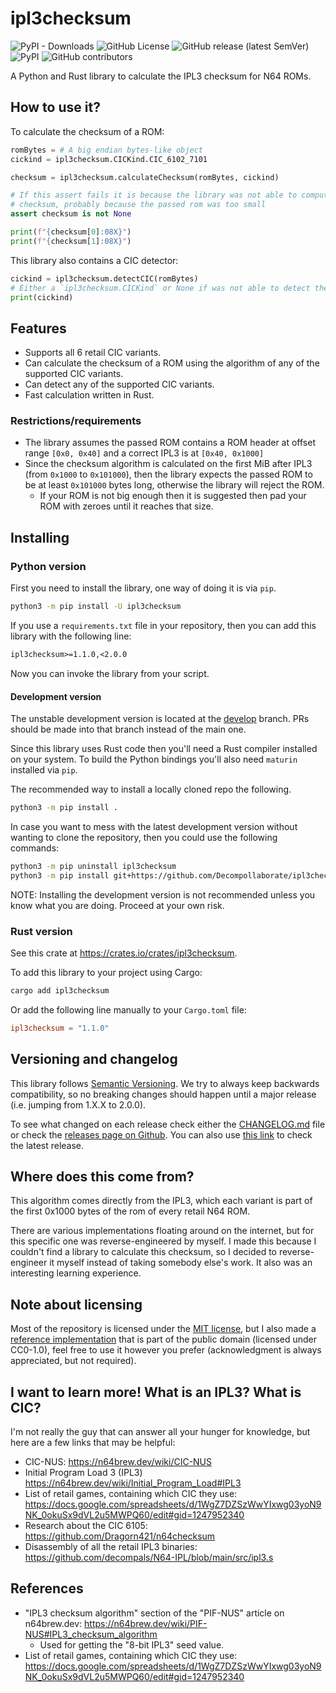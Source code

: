 # ipl3checksum

![PyPI - Downloads]
![GitHub License]
![GitHub release (latest SemVer)]
![PyPI]
![GitHub contributors]

[PyPI - Downloads]: <https://img.shields.io/pypi/dm/ipl3checksum>
[GitHub License]: <https://img.shields.io/github/license/Decompollaborate/ipl3checksum>
[GitHub release (latest SemVer)]: <https://img.shields.io/github/v/release/Decompollaborate/ipl3checksum>
[PyPI]: <https://img.shields.io/pypi/v/ipl3checksum>
[GitHub contributors]: <https://img.shields.io/github/contributors/Decompollaborate/ipl3checksum?logo=purple>

A Python and Rust library to calculate the IPL3 checksum for N64 ROMs.

## How to use it?

To calculate the checksum of a ROM:

```py
romBytes = # A big endian bytes-like object
cickind = ipl3checksum.CICKind.CIC_6102_7101

checksum = ipl3checksum.calculateChecksum(romBytes, cickind)

# If this assert fails it is because the library was not able to compute the
# checksum, probably because the passed rom was too small
assert checksum is not None

print(f"{checksum[0]:08X}")
print(f"{checksum[1]:08X}")
```

This library also contains a CIC detector:

```py
cickind = ipl3checksum.detectCIC(romBytes)
# Either a `ipl3checksum.CICKind` or None if was not able to detect the CIC
print(cickind)
```

## Features

- Supports all 6 retail CIC variants.
- Can calculate the checksum of a ROM using the algorithm of any of the
supported CIC variants.
- Can detect any of the supported CIC variants.
- Fast calculation written in Rust.

### Restrictions/requirements

- The library assumes the passed ROM contains a ROM header at offset range
`[0x0, 0x40]` and a correct IPL3 is at `[0x40, 0x1000]`
- Since the checksum algorithm is calculated on the first MiB after IPL3 (from
`0x1000` to `0x101000`), then the library expects the passed ROM to be at least
`0x101000` bytes long, otherwise the library will reject the ROM.
  - If your ROM is not big enough then it is suggested then pad your ROM with
    zeroes until it reaches that size.

## Installing

### Python version

First you need to install the library, one way of doing it is via `pip`.

```bash
python3 -m pip install -U ipl3checksum
```

If you use a `requirements.txt` file in your repository, then you can add
this library with the following line:

```txt
ipl3checksum>=1.1.0,<2.0.0
``````

Now you can invoke the library from your script.

#### Development version

The unstable development version is located at the
[develop](https://github.com/Decompollaborate/ipl3checksum/tree/develop)
branch. PRs should be made into that branch instead of the main one.

Since this library uses Rust code then you'll need a Rust compiler installed
on your system. To build the Python bindings you'll also need `maturin`
installed via `pip`.

The recommended way to install a locally cloned repo the following.

```bash
python3 -m pip install .
```

In case you want to mess with the latest development version without wanting to
clone the repository, then you could use the following commands:

```bash
python3 -m pip uninstall ipl3checksum
python3 -m pip install git+https://github.com/Decompollaborate/ipl3checksum.git@develop
```

NOTE: Installing the development version is not recommended unless you know what
you are doing. Proceed at your own risk.

### Rust version

See this crate at <https://crates.io/crates/ipl3checksum>.

To add this library to your project using Cargo:

```bash
cargo add ipl3checksum
```

Or add the following line manually to your `Cargo.toml` file:

```toml
ipl3checksum = "1.1.0"
```

## Versioning and changelog

This library follows [Semantic Versioning](https://semver.org/spec/v2.0.0.html).
We try to always keep backwards compatibility, so no breaking changes should
happen until a major release (i.e. jumping from 1.X.X to 2.0.0).

To see what changed on each release check either the [CHANGELOG.md](CHANGELOG.md)
file or check the [releases page on Github](https://github.com/Decompollaborate/ipl3checksum/releases).
You can also use [this link](https://github.com/Decompollaborate/ipl3checksum/releases/latest)
to check the latest release.

## Where does this come from?

This algorithm comes directly from the IPL3, which each variant is part of the
first 0x1000 bytes of the rom of every retail N64 ROM.

There are various implementations floating around on the internet, but for this
specific one was reverse-engineered by myself. I made this because I couldn't
find a library to calculate this checksum, so I decided to reverse-engineer it
myself instead of taking somebody else's work. It also was an interesting
learning experience.

## Note about licensing

Most of the repository is licensed under the [MIT license](LICENSE), but I also
made a [reference implementation](docs/reference_implementation.md) that is part
of the public domain (licensed under CC0-1.0), feel free to use it however you
prefer (acknowledgment is always appreciated, but not required).

## I want to learn more! What is an IPL3? What is CIC?

I'm not really the guy that can answer all your hunger for knowledge, but here
are a few links that may be helpful:

- CIC-NUS: <https://n64brew.dev/wiki/CIC-NUS>
- Initial Program Load 3 (IPL3) <https://n64brew.dev/wiki/Initial_Program_Load#IPL3>
- List of retail games, containing which CIC they use: <https://docs.google.com/spreadsheets/d/1WgZ7DZSzWwYIxwg03yoN9NK_0okuSx9dVL2u5MWPQ60/edit#gid=1247952340>
- Research about the CIC 6105: <https://github.com/Dragorn421/n64checksum>
- Disassembly of all the retail IPL3 binaries: <https://github.com/decompals/N64-IPL/blob/main/src/ipl3.s>

## References

- "IPL3 checksum algorithm" section of the "PIF-NUS" article on n64brew.dev: <https://n64brew.dev/wiki/PIF-NUS#IPL3_checksum_algorithm>
  - Used for getting the "8-bit IPL3" seed value.
- List of retail games, containing which CIC they use: <https://docs.google.com/spreadsheets/d/1WgZ7DZSzWwYIxwg03yoN9NK_0okuSx9dVL2u5MWPQ60/edit#gid=1247952340>
